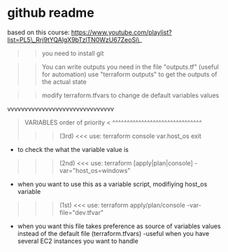 # github readme



based on this course: https://www.youtube.com/playlist?list=PL5\_Rrj9tYQAlgX9bTzlTN0WzU67ZeoSi\_

> > you need to install git

> > You can write outputs you need in the file "outputs.tf" (useful for automation) use "terraform outputs" to get the outputs of the actual state

> > modify terraform.tfvars to change de default variables values

vvvvvvvvvvvvvvvvvvvvvvvvvvvvvvv

> VARIABLES order of priority < ^^^^^^^^^^^^^^^^^^^^^^^^^^^^^^^
>
> > > (3rd) <<< use: terraform console var.host\_os exit

* to check the what the variable value is

> > > (2nd) <<< use: terraform \[apply|plan|console] -var="host\_os=windows"

* when you want to use this as a variable script, modifiying host\_os variable

> > > (1st) <<< use: terraform apply/plan/console -var-file="dev.tfvar"

* when you want this file takes preference as source of variables values instead of the default file (terraform.tfvars) -useful when you have several EC2 instances you want to handle
